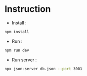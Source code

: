 # Instruction 

- Install :
```bash
npm install
```

- Run :
```bash
npm run dev
```

- Run server :
```bash
npx json-server db.json --port 3001
```